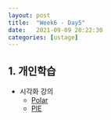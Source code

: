 ```yaml
---
layout: post
title:  "Week6 - Day5"
date:   2021-09-09 20:22:30
categories: [ustage]
---
```


## 1. 개인학습
* 시각화 강의
    * [Polar]()
    * [PIE]()




    